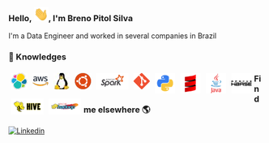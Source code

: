 ### Hello, <img src="Hi.gif" width="29px">, I'm Breno Pitol Silva

I'm a Data Engineer and worked in several companies in Brazil

### **🔭 Knowledges**

<img align="left" src="elastic.png" style="padding: 1%" />
<img align="left" src="aws.png" style="padding: 1%" /></a>
<img align="left" src="linux.jpg" style="padding: 1%" /></a>
<img align="left" src="ubuntu.png" style="padding: 1%" /></a>
<img align="left" src="spark1.png" style="padding: 1%" /></a>
<img align="left" src="git.png" style="padding: 1%" /></a>
<img align="left" src="python.png" style="padding: 1%" width="40px"/></a>
<img align="left" src="scala.png" style="padding: 1%" width="40px"/></a>
<img align="left" src="java.png" style="padding: 1%" width="40px"/></a>
<img align="left" src="hbase.png" style="padding: 1%" width="40px" /></a>
<img align="left" src="hive.png" style="padding: 1%" /></a>
<img align="left" src="hadoop.png" style="padding: 1%"/></a>


### Find me elsewhere 🌎

[![Linkedin](https://img.shields.io/badge/-brenopitol-blue?style=flat-square&logo=Linkedin&logoColor=white&link=https://www.linkedin.com/in/breno-pitol-silva-9a6ba3a0/)](https://www.linkedin.com/in/breno-pitol-silva-9a6ba3a0/)





